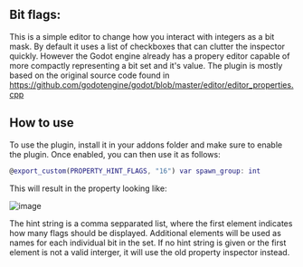 ## Bit flags:
This is a simple editor to change how you interact with integers as a bit mask. By default it uses a list of checkboxes that can clutter the inspector quickly. However the Godot engine already has a propery editor capable of more compactly representing a bit set and it's value. The plugin is mostly based on the original source code found in https://github.com/godotengine/godot/blob/master/editor/editor_properties.cpp

## How to use
To use the plugin, install it in your addons folder and make sure to enable the plugin. Once enabled, you can then use it as follows:
```gd
@export_custom(PROPERTY_HINT_FLAGS, "16") var spawn_group: int
```
This will result in the property looking like:

![image](https://github.com/user-attachments/assets/6d30e6df-5bca-4552-8f11-e3233561d093)

The hint string is a comma sepparated list, where the first element indicates how many flags should be displayed. Additional elements will be used as names for each individual bit in the set. If no hint string is given or the first element is not a valid interger, it will use the old property inspector instead. 
